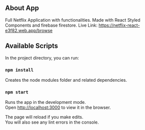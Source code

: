 ## About App
Full Netflix Application with functionalities. Made with React Styled Components and firebase firestore.
Live Link: https://netflix-react-e3f82.web.app/browse

## Available Scripts

In the project directory, you can run:

### `npm install`

Creates the node modules folder and related dependencies.


### `npm start`

Runs the app in the development mode.\
Open [http://localhost:3000](http://localhost:3000) to view it in the browser.

The page will reload if you make edits.\
You will also see any lint errors in the console.





